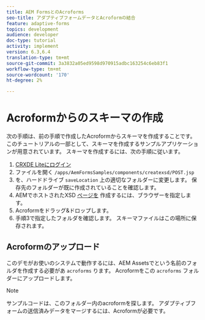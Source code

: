 ```yaml
---
title: AEM FormsとのAcroforms
seo-title: アダプティブフォームデータとAcroformの結合
feature: adaptive-forms
topics: development
audience: developer
doc-type: tutorial
activity: implement
version: 6.3,6.4
translation-type: tm+mt
source-git-commit: 3a3832a05ed9598d970915adbc163254c6eb83f1
workflow-type: tm+mt
source-wordcount: '170'
ht-degree: 2%

---
```



# Acroformからのスキーマの作成

次の手順は、前の手順で作成したAcroformからスキーマを作成することです。 このチュートリアルの一部として、スキーマを作成するサンプルアプリケーションが用意されています。 スキーマを作成するには、次の手順に従います。

1. [CRXDE Liteにログイン](http://localhost:4502/crx/de)
2. ファイルを開く `/apps/AemFormsSamples/components/createxsd/POST.jsp`
3. を、ハードドライブ `saveLocation` 上の適切なフォルダーに変更します。 保存先のフォルダーが既に作成されていることを確認します。
4. AEMでホストされたXSD [ページを](http://localhost:4502/content/DocumentServices/CreateXsd.html) 作成するには、ブラウザーを指定します。
5. Acroformをドラッグ&amp;ドロップします。
6. 手順3で指定したフォルダを確認します。 スキーマファイルはこの場所に保存されます。

## Acroformのアップロード

このデモがお使いのシステムで動作するには、AEM Assetsでという名前のフォルダを作成する必要があ `acroforms` ります。 Acroformをこの `acroforms` フォルダーにアップロードします。

>[!NOTE]
>
>サンプルコードは、このフォルダー内のacroformを探します。 アダプティブフォームの送信済みデータをマージするには、Acroformが必要です。
